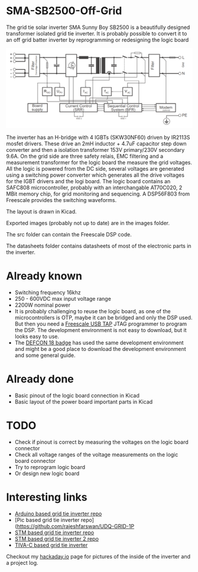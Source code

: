 # SMA-SB2500-Off-Grid
The grid tie solar inverter SMA Sunny Boy SB2500 is a beautifully designed transformer isolated grid tie inverter. It is probably possible to convert it to an off grid batter inverter by reprogramming or redesigning the logic  board


![image](images/blockdiagram.png)


The inverter has an H-bridge with 4 IGBTs (SKW30NF60) driven by IR2113S mosfet drivers. These drive an 2mH inductor + 4.7uF capacitor step down converter and then a isolation transformer 153V primary/230V secondary 9.6A. On the grid side are three safety relais, EMC filtering and a measurement transformer for the logic board the measure the grid voltages.
All the logic is powered from the DC side, several voltages are generated using a switching power converter which generates all the drive voltages for the IGBT drivers and the logi board.
The logic board contains an SAFC808 microcontroller, probably with an interchangable AT70C020, 2 MBit memory chip, for grid monitoring and sequencing. A DSP56F803 from Freescale provides the switching waveforms. 

The layout is drawn in Kicad. 

Exported images (probably not up to date) are in the images folder. 

The src folder can contain the Freescale DSP code.

The datasheets folder contains datasheets of most of the electronic parts in the inverter.


# Already known
* Switching frequency 16khz
* 250 - 600VDC max input voltage range
* 2200W nominal power
* It is probably challenging to reuse the logic board, as one of the microcontrollers is OTP, maybe it can be bridged and only the DSP used. But then you need a [Freescale USB TAP](https://www.nxp.com/docs/en/user-guide/CWH-UTP-UG.pdf) JTAG programmer to program the DSP. The development environment is not easy to download, but it looks easy to use. 
* The [DEFCON 18 badge](https://media.defcon.org/DEF%20CON%2018/DEF%20CON%2018%20badge/) has used the same development environment and might be a good place to download the development environment and some general guide.

# Already done
* Basic pinout of the logic board connection in Kicad
* Basic layout of the power board important parts in Kicad


# TODO
* Check if pinout is correct by measuring the voltages on the logic board connector 
* Check all voltage ranges of the voltage measurements on the logic board connector
* Try to reprogram logic board
* Or design new logic board


# Interesting links
* [Arduino based grid tie inverter repo](https://github.com/MartinStokroos/openMicroInverter)
* [Pic based grid tie inverter repo](https://github.com/rajeshfarswan/UDQ-GRID-1P
* [STM based grid tie inverter repo](https://github.com/fotherja/Grid_Tie_Inverter)
* [STM based grid tie inverter 2 repo](https://github.com/fotherja/Grid_Tie_Inverter_2)
* [TIVA-C based grid tie inverter](https://github.com/srpoyrek/NIVAS)



Checkout my [hackaday.io](https://hackaday.io/project/183357-grid-tie-inverter-sma-sunny-boy-sb2500-openlogic) page for pictures of the inside of the inverter and a project log.



